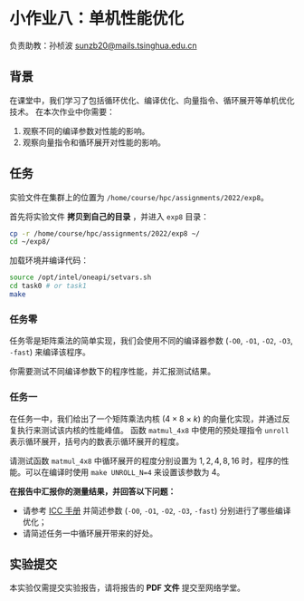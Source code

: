 # 小作业八：单机性能优化

负责助教：孙桢波 sunzb20@mails.tsinghua.edu.cn

## 背景

在课堂中，我们学习了包括循环优化、编译优化、向量指令、循环展开等单机优化技术。
在本次作业中你需要：

1. 观察不同的编译参数对性能的影响。
2. 观察向量指令和循环展开对性能的影响。

## 任务

实验文件在集群上的位置为 `/home/course/hpc/assignments/2022/exp8`。

首先将实验文件 **拷贝到自己的目录** ，并进入 `exp8` 目录：

```bash
cp -r /home/course/hpc/assignments/2022/exp8 ~/
cd ~/exp8/
```

加载环境并编译代码：

```bash
source /opt/intel/oneapi/setvars.sh
cd task0 # or task1
make
```

### 任务零

任务零是矩阵乘法的简单实现，我们会使用不同的编译器参数 (`-O0`, `-O1`, `-O2`, `-O3`, `-fast`) 来编译该程序。

你需要测试不同编译参数下的程序性能，并汇报测试结果。

### 任务一

在任务一中，我们给出了一个矩阵乘法内核 ($4 \times 8 \times k$) 的向量化实现，并通过反复执行来测试该内核的性能峰值。
函数 `matmul_4x8` 中使用的预处理指令 `unroll` 表示循环展开，括号内的数表示循环展开的程度。

请测试函数 `matmul_4x8` 中循环展开的程度分别设置为 $1, 2, 4, 8, 16$ 时，程序的性能。可以在编译时使用 `make UNROLL_N=4` 来设置该参数为 $4$。

**在报告中汇报你的测量结果，并回答以下问题：**

* 请参考 [ICC 手册](https://www.intel.com/content/www/us/en/develop/documentation/cpp-compiler-developer-guide-and-reference/top/compiler-reference/compiler-options/alphabetical-list-of-compiler-options.html) 并简述参数 (`-O0`, `-O1`, `-O2`, `-O3`, `-fast`) 分别进行了哪些编译优化；
* 请简述任务一中循环展开带来的好处。

## 实验提交

本实验仅需提交实验报告，请将报告的 **PDF 文件** 提交至网络学堂。
